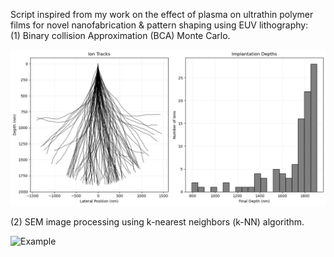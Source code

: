 Script inspired from my work on the effect of plasma on ultrathin polymer films for novel nanofabrication & pattern shaping using EUV lithography:  
(1) Binary collision Approximation (BCA) Monte Carlo.  

![Example](./output.png)

(2) SEM image processing using k-nearest neighbors (k-NN) algorithm.  

![Example](./vias.png)

